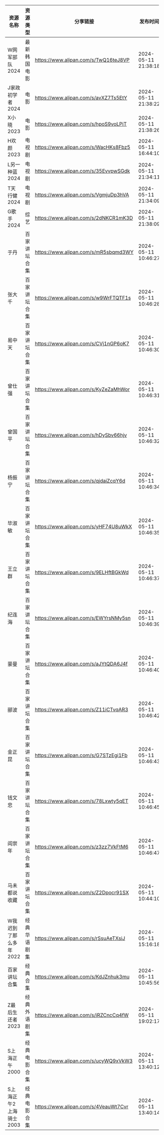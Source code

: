 | 资源名称           | 资源类型   | 分享链接                                 | 发布时间                |
| -------------- | ------ | ------------------------------------ | ------------------- |
| W网军部队2024      | 最新韩国电影 | https://www.alipan.com/s/TwQ16teJ8VP | 2024-05-11 21:38:18 |
| J家政初学者2024     | 电影     | https://www.alipan.com/s/avXZ7Ts5EtY | 2024-05-11 21:38:22 |
| X小晓2023        | 电影     | https://www.alipan.com/s/hpoS9voLPiT | 2024-05-11 21:38:26 |
| H欢颜2023        | 电视剧    | https://www.alipan.com/s/WacHKs8Fbz5 | 2024-05-11 16:44:10 |
| L另一种蓝2024      | 电视剧    | https://www.alipan.com/s/35EvvpwSGdk | 2024-05-11 21:34:11 |
| T天行健2024       | 电视剧    | https://www.alipan.com/s/VgmjuDp3hVA | 2024-05-11 21:34:09 |
| G歌手2024        | 综艺     | https://www.alipan.com/s/2dNKCR1mK3D | 2024-05-11 21:38:09 |
| 于丹             | 百家讲坛合集 | https://www.alipan.com/s/mR5sbqmd3WY | 2024-05-11 10:46:27 |
| 张大千            | 百家讲坛合集 | https://www.alipan.com/s/w9WrFTQTF1s | 2024-05-11 10:46:28 |
| 易中天            | 百家讲坛合集 | https://www.alipan.com/s/CVj1nGP6oK7 | 2024-05-11 10:46:30 |
| 曾仕强            | 百家讲坛合集 | https://www.alipan.com/s/KyZeZaMhWor | 2024-05-11 10:46:31 |
| 曾国平            | 百家讲坛合集 | https://www.alipan.com/s/hDySbv66hjv | 2024-05-11 10:46:32 |
| 杨振宁            | 百家讲坛合集 | https://www.alipan.com/s/qjdaiZcqY6d | 2024-05-11 10:46:34 |
| 毕淑敏            | 百家讲坛合集 | https://www.alipan.com/s/yHF74U8uWkX | 2024-05-11 10:46:35 |
| 王立群            | 百家讲坛合集 | https://www.alipan.com/s/9ELHftBGkWd | 2024-05-11 10:46:37 |
| 纪连海            | 百家讲坛合集 | https://www.alipan.com/s/EWYrsNMy5sn | 2024-05-11 10:46:39 |
| 蒙曼             | 百家讲坛合集 | https://www.alipan.com/s/aJYtQDA6J4f | 2024-05-11 10:46:40 |
| 郦波             | 百家讲坛合集 | https://www.alipan.com/s/Z11iCTvqAR3 | 2024-05-11 10:46:42 |
| 金正昆            | 百家讲坛合集 | https://www.alipan.com/s/G7STzEgi1Fb | 2024-05-11 10:46:43 |
| 钱文忠            | 百家讲坛合集 | https://www.alipan.com/s/78Lxwty5qET | 2024-05-11 10:46:45 |
| 阎崇年            | 百家讲坛合集 | https://www.alipan.com/s/z3zz7VkFtM6 | 2024-05-11 10:46:47 |
| 马未都说收藏         | 百家讲坛合集 | https://www.alipan.com/s/Z2Dpocr91SX | 2024-05-11 10:44:10 |
| W我迟到了那么多年2022  | 经典华语剧集 | https://www.alipan.com/s/rSsuAeTXsiJ | 2024-05-11 15:16:18 |
| 百家讲坛合集         | 经典合集   | https://www.alipan.com/s/KdJZnhuk3mu | 2024-05-11 10:45:56 |
| Z最后生还者2023     | 经典外语剧集 | https://www.alipan.com/s/iRZCncCq4fW | 2024-05-11 19:02:17 |
| S上海正午2000      | 经典电影合集 | https://www.alipan.com/s/ucyWQ9xVkW3 | 2024-05-11 13:40:12 |
| S上海正午2上海骑士2003 | 经典电影合集 | https://www.alipan.com/s/4VeauWt7Cvr | 2024-05-11 13:40:14 |
